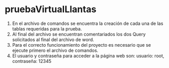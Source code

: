 # pruebaVirtualLlantas
1. En el archivo de comandos se encuentra la creación de cada una de las tablas requeridas para la prueba.
2. Al final del archivo se encuentran comentariados los dos Query solicitados al final del archivo de word.
3. Para el correcto funcionamiento del proyecto es necesario que se ejecute primero el archivo de comandos.
4. El usuario y contraseña para acceder a la página web son: usuario: root, contraseña: 12345
